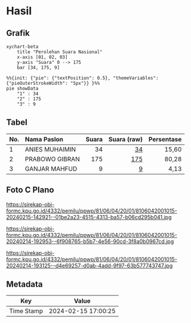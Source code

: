 # Hasil

## Grafik

```mermaid
xychart-beta
    title "Perolehan Suara Nasional"
    x-axis [01, 02, 03]
    y-axis "Suara" 0 --> 175
    bar [34, 175, 9]
```

```mermaid
%%{init: {"pie": {"textPosition": 0.5}, "themeVariables": {"pieOuterStrokeWidth": "5px"}} }%%
pie showData
    "1" : 34
    "2" : 175
    "3" : 9
```

## Tabel

| No. | Nama Paslon    | Suara | Suara (raw) | Persentase |
|:--- |:-------------- | -----:| -----------:| ----------:|
| 1   | ANIES MUHAIMIN | 34    | [34][p-1]   | 15,60      |
| 2   | PRABOWO GIBRAN | 175   | [175][p-2]  | 80,28      |
| 3   | GANJAR MAHFUD  | 9     | [9][p-3]    | 4,13       |


[p-1]: https://github.com/gigit-pemilu/pemilu-2024/blob/main/pilpres/hitung-suara/sub/81-maluku/sub/06-seram-bagian-barat/sub/04-huamual-belakang/sub/2001-waesala/sub/015-tps/sub/paslon-1.txt
[p-2]: https://github.com/gigit-pemilu/pemilu-2024/blob/main/pilpres/hitung-suara/sub/81-maluku/sub/06-seram-bagian-barat/sub/04-huamual-belakang/sub/2001-waesala/sub/015-tps/sub/paslon-2.txt
[p-3]: https://github.com/gigit-pemilu/pemilu-2024/blob/main/pilpres/hitung-suara/sub/81-maluku/sub/06-seram-bagian-barat/sub/04-huamual-belakang/sub/2001-waesala/sub/015-tps/sub/paslon-3.txt

## Foto C Plano

https://sirekap-obj-formc.kpu.go.id/4332/pemilu/ppwp/81/06/04/20/01/8106042001015-20240215-142921--01be2a23-4515-4313-ba57-b06cd295b041.jpg

https://sirekap-obj-formc.kpu.go.id/4332/pemilu/ppwp/81/06/04/20/01/8106042001015-20240214-192953--6f908765-b5b7-4e56-90cd-3f8a0b0967cd.jpg

https://sirekap-obj-formc.kpu.go.id/4332/pemilu/ppwp/81/06/04/20/01/8106042001015-20240214-193125--d4e69257-d0ab-4add-9f97-63b577743747.jpg


## Metadata

| Key        | Value               |
| ---------- | ------------------- |
| Time Stamp | 2024-02-15 17:00:25 |



